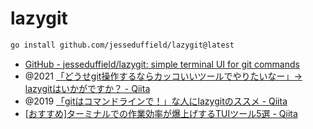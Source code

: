 # lazygit

```sh
go install github.com/jesseduffield/lazygit@latest
```

- [GitHub - jesseduffield/lazygit: simple terminal UI for git commands](https://github.com/jesseduffield/lazygit)
- @2021 [「どうせgit操作するならカッコいいツールでやりたいなー」→ lazygitはいかがですか？ - Qiita](https://qiita.com/snyt45/items/32b1006490ae4da86766)
- @2019 [「gitはコマンドラインで！」な人にlazygitのススメ - Qiita](https://qiita.com/u_d/items/5db25a7c357ea6c708b1)
- [[おすすめ]ターミナルでの作業効率が爆上げするTUIツール5選 - Qiita](https://qiita.com/gorilla0513/items/2bb416e371c43d6d88fc)
